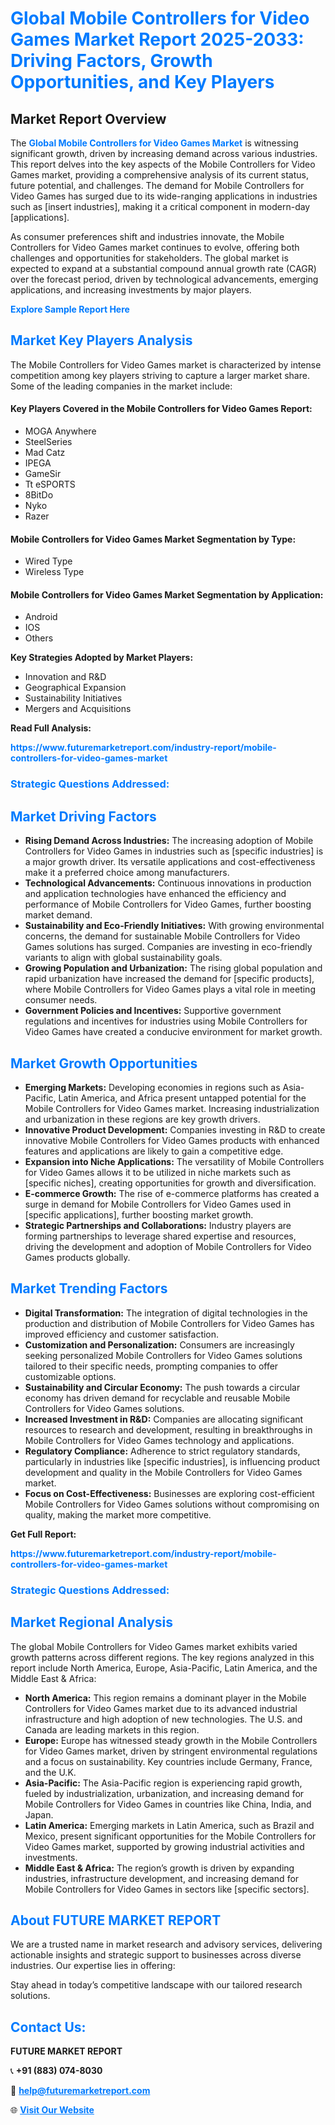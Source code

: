 <h1 style="color: #007BFF;">Global Mobile Controllers for Video Games Market Report 2025-2033: Driving Factors, Growth Opportunities, and Key Players</h1>

<section id="overview">
<h2>Market Report Overview</h2>
<p>The <a href="https://www.futuremarketreport.com/industry-report/mobile-controllers-for-video-games-market" style="color: #007BFF; text-decoration: none;"><strong>Global Mobile Controllers for Video Games Market</strong></a> is witnessing significant growth, driven by increasing demand across various industries. This report delves into the key aspects of the Mobile Controllers for Video Games market, providing a comprehensive analysis of its current status, future potential, and challenges. The demand for Mobile Controllers for Video Games has surged due to its wide-ranging applications in industries such as [insert industries], making it a critical component in modern-day [applications].</p>
<p>As consumer preferences shift and industries innovate, the Mobile Controllers for Video Games market continues to evolve, offering both challenges and opportunities for stakeholders. The global market is expected to expand at a substantial compound annual growth rate (CAGR) over the forecast period, driven by technological advancements, emerging applications, and increasing investments by major players.</p>
</section>

<section id="overview">
<p><a href="https://www.futuremarketreport.com/request-sample/reportId=115950" style="color: #007BFF; text-decoration: none;"><strong>Explore Sample Report Here</strong></a></p>
</section>

<section id="key-players">
<h2 style="color: #007BFF;">Market Key Players Analysis</h2>
<p>The Mobile Controllers for Video Games market is characterized by intense competition among key players striving to capture a larger market share. Some of the leading companies in the market include:</p>
<h4>Key Players Covered in the Mobile Controllers for Video Games Report:</h4>
<ul><li>MOGA Anywhere</li><li>SteelSeries</li><li>Mad Catz</li><li>IPEGA</li><li>GameSir</li><li>Tt eSPORTS</li><li>8BitDo</li><li>Nyko</li><li>Razer</li></ul>
<h4>Mobile Controllers for Video Games Market Segmentation by Type:</h4>
<ul><li>Wired Type</li><li>Wireless Type</li></ul>

<h4>Mobile Controllers for Video Games Market Segmentation by Application:</h4>
<ul><li>Android</li><li>IOS</li><li>Others</li></ul>
<p><strong>Key Strategies Adopted by Market Players:</strong></p>
<ul>
<li>Innovation and R&D</li>
<li>Geographical Expansion</li>
<li>Sustainability Initiatives</li>
<li>Mergers and Acquisitions</li>
</ul>
</section>

<section>
<p><strong>Read Full Analysis: </strong></p><a href="https://www.futuremarketreport.com/industry-report/mobile-controllers-for-video-games-market" style="color: #007BFF; text-decoration: none;"><strong>https://www.futuremarketreport.com/industry-report/mobile-controllers-for-video-games-market</strong></a>
<h3 style="color: #007BFF;">Strategic Questions Addressed:</h3>
</section>

<section id="driving-factors">
<h2 style="color: #007BFF;">Market Driving Factors</h2>
<ul>
<li><strong>Rising Demand Across Industries:</strong> The increasing adoption of Mobile Controllers for Video Games in industries such as [specific industries] is a major growth driver. Its versatile applications and cost-effectiveness make it a preferred choice among manufacturers.</li>
<li><strong>Technological Advancements:</strong> Continuous innovations in production and application technologies have enhanced the efficiency and performance of Mobile Controllers for Video Games, further boosting market demand.</li>
<li><strong>Sustainability and Eco-Friendly Initiatives:</strong> With growing environmental concerns, the demand for sustainable Mobile Controllers for Video Games solutions has surged. Companies are investing in eco-friendly variants to align with global sustainability goals.</li>
<li><strong>Growing Population and Urbanization:</strong> The rising global population and rapid urbanization have increased the demand for [specific products], where Mobile Controllers for Video Games plays a vital role in meeting consumer needs.</li>
<li><strong>Government Policies and Incentives:</strong> Supportive government regulations and incentives for industries using Mobile Controllers for Video Games have created a conducive environment for market growth.</li>
</ul>
</section>

<section id="growth-opportunities">
<h2 style="color: #007BFF;">Market Growth Opportunities</h2>
<ul>
<li><strong>Emerging Markets:</strong> Developing economies in regions such as Asia-Pacific, Latin America, and Africa present untapped potential for the Mobile Controllers for Video Games market. Increasing industrialization and urbanization in these regions are key growth drivers.</li>
<li><strong>Innovative Product Development:</strong> Companies investing in R&D to create innovative Mobile Controllers for Video Games products with enhanced features and applications are likely to gain a competitive edge.</li>
<li><strong>Expansion into Niche Applications:</strong> The versatility of Mobile Controllers for Video Games allows it to be utilized in niche markets such as [specific niches], creating opportunities for growth and diversification.</li>
<li><strong>E-commerce Growth:</strong> The rise of e-commerce platforms has created a surge in demand for Mobile Controllers for Video Games used in [specific applications], further boosting market growth.</li>
<li><strong>Strategic Partnerships and Collaborations:</strong> Industry players are forming partnerships to leverage shared expertise and resources, driving the development and adoption of Mobile Controllers for Video Games products globally.</li>
</ul>
</section>

<section id="trending-factors">
<h2 style="color: #007BFF;">Market Trending Factors</h2>
<ul>
<li><strong>Digital Transformation:</strong> The integration of digital technologies in the production and distribution of Mobile Controllers for Video Games has improved efficiency and customer satisfaction.</li>
<li><strong>Customization and Personalization:</strong> Consumers are increasingly seeking personalized Mobile Controllers for Video Games solutions tailored to their specific needs, prompting companies to offer customizable options.</li>
<li><strong>Sustainability and Circular Economy:</strong> The push towards a circular economy has driven demand for recyclable and reusable Mobile Controllers for Video Games solutions.</li>
<li><strong>Increased Investment in R&D:</strong> Companies are allocating significant resources to research and development, resulting in breakthroughs in Mobile Controllers for Video Games technology and applications.</li>
<li><strong>Regulatory Compliance:</strong> Adherence to strict regulatory standards, particularly in industries like [specific industries], is influencing product development and quality in the Mobile Controllers for Video Games market.</li>
<li><strong>Focus on Cost-Effectiveness:</strong> Businesses are exploring cost-efficient Mobile Controllers for Video Games solutions without compromising on quality, making the market more competitive.</li>
</ul>
</section>

<section>
<p><strong>Get Full Report: </strong></p><a href="https://www.futuremarketreport.com/industry-report/mobile-controllers-for-video-games-market" style="color: #007BFF; text-decoration: none;"><strong>https://www.futuremarketreport.com/industry-report/mobile-controllers-for-video-games-market</strong></a>
<h3 style="color: #007BFF;">Strategic Questions Addressed:</h3>
</section>


<section id="regional-analysis">
<h2 style="color: #007BFF;">Market Regional Analysis</h2>
<p>The global Mobile Controllers for Video Games market exhibits varied growth patterns across different regions. The key regions analyzed in this report include North America, Europe, Asia-Pacific, Latin America, and the Middle East & Africa:</p>
<ul>
<li><strong>North America:</strong> This region remains a dominant player in the Mobile Controllers for Video Games market due to its advanced industrial infrastructure and high adoption of new technologies. The U.S. and Canada are leading markets in this region.</li>
<li><strong>Europe:</strong> Europe has witnessed steady growth in the Mobile Controllers for Video Games market, driven by stringent environmental regulations and a focus on sustainability. Key countries include Germany, France, and the U.K.</li>
<li><strong>Asia-Pacific:</strong> The Asia-Pacific region is experiencing rapid growth, fueled by industrialization, urbanization, and increasing demand for Mobile Controllers for Video Games in countries like China, India, and Japan.</li>
<li><strong>Latin America:</strong> Emerging markets in Latin America, such as Brazil and Mexico, present significant opportunities for the Mobile Controllers for Video Games market, supported by growing industrial activities and investments.</li>
<li><strong>Middle East & Africa:</strong> The region’s growth is driven by expanding industries, infrastructure development, and increasing demand for Mobile Controllers for Video Games in sectors like [specific sectors].</li>
</ul>
</section>

<footer>
<h2 style="color: #007BFF;">About FUTURE MARKET REPORT</h2>
<p>We are a trusted name in market research and advisory services, delivering actionable insights and strategic support to businesses across diverse industries. Our expertise lies in offering:</p>

<p>Stay ahead in today’s competitive landscape with our tailored research solutions.</p>

<h2 style="color: #007BFF;">Contact Us:</h2>
<p><strong>FUTURE MARKET REPORT</strong></p>
<p>📞 <strong>+91 (883) 074-8030</strong></p>
<p>📧 <strong><a href="mailto:help@futuremarketreport.com" style="color: #007BFF;">help@futuremarketreport.com</a></strong></p>
<p>🌐 <strong><a href="https://www.futuremarketreport.com/" style="color: #007BFF;">Visit Our Website</a></strong></p>
</footer>